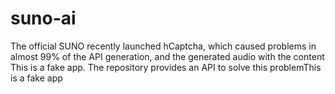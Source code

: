 # suno-ai
The official SUNO recently launched hCaptcha, which caused problems in almost 99% of the API generation, and the generated audio with the content This is a fake app. The repository provides an API to solve this problemThis is a fake app
